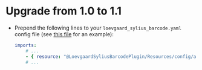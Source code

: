 # Upgrade from 1.0 to 1.1

* Prepend the following lines to your `loevgaard_sylius_barcode.yaml` config file (see [this file](tests/Application/config/packages/loevgaard_sylius_barcode.yaml) for an example): 
    
    ```yaml
    imports:
        # ...
        - { resource: "@LoevgaardSyliusBarcodePlugin/Resources/config/app/config.yaml" }
        # ...
    ```
